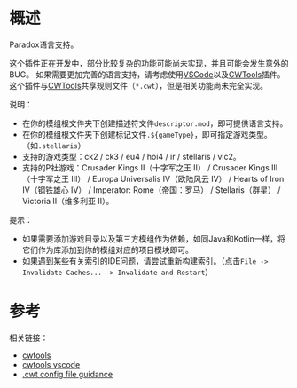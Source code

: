 # 概述

Paradox语言支持。

这个插件正在开发中，部分比较复杂的功能可能尚未实现，并且可能会发生意外的BUG。
如果需要更加完善的语言支持，请考虑使用[VSCode](https://code.visualstudio.com)以及[CWTools](https://github.com/cwtools/cwtools-vscode)插件。
这个插件与[CWTools](https://github.com/cwtools/cwtools-vscode)共享规则文件（`*.cwt`），但是相关功能尚未完全实现。

说明：

* 在你的模组根文件夹下创建描述符文件`descriptor.mod`，即可提供语言支持。  
* 在你的模组根文件夹下创建标记文件`.${gameType}`，即可指定游戏类型。（如`.stellaris`）  
* 支持的游戏类型：ck2 / ck3 / eu4 / hoi4 / ir / stellaris / vic2。
* 支持的P社游戏：Crusader Kings II（十字军之王 II） / Crusader Kings III（十字军之王 III） / Europa Universalis IV（欧陆风云 IV） / Hearts of Iron IV（钢铁雄心 IV） / Imperator: Rome（帝国：罗马） / Stellaris（群星） / Victoria II（维多利亚 II）。

提示：

* 如果需要添加游戏目录以及第三方模组作为依赖，如同Java和Kotlin一样，将它们作为库添加到你的模组对应的项目模块即可。
* 如果遇到某些有关索引的IDE问题，请尝试重新构建索引。（点击`File -> Invalidate Caches... -> Invalidate and Restart`）

# 参考

相关链接：

* [cwtools](https://github.com/cwtools/cwtools)
* [cwtools vscode](https://github.com/cwtools/cwtools-vscode)
* [.cwt config file guidance](https://github.com/cwtools/cwtools/wiki/.cwt-config-file-guidance)

